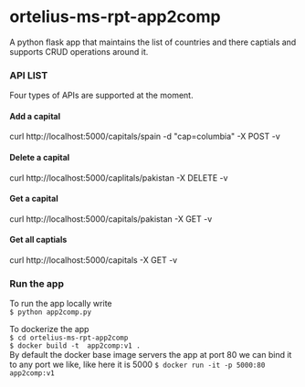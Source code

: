# ortelius-ms-rpt-app2comp

A python flask app that maintains the list of countries and there captials and supports CRUD operations around it. 


### API LIST
Four types of APIs are supported at the moment.

#### Add a capital

curl http://localhost:5000/capitals/spain -d "cap=columbia" -X POST -v

#### Delete a capital

curl http://localhost:5000/caplitals/pakistan -X DELETE -v

#### Get a capital

curl http://localhost:5000/capitals/pakistan -X GET -v


#### Get all captials

curl http://localhost:5000/capitals -X GET -v


### Run the app

To run the app locally write \
`$ python app2comp.py`

To dockerize the app \
`$ cd ortelius-ms-rpt-app2comp` \
`$ docker build -t  app2comp:v1 .` \
By default the docker base image servers the app at port 80 we can bind it \
to any port we like, like here it is 5000
`$ docker run -it -p 5000:80  app2comp:v1`

